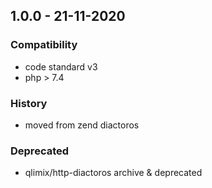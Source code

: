 ## 1.0.0 - 21-11-2020

### Compatibility
 - code standard v3
 - php > 7.4

### History
 - moved from zend diactoros
 
### Deprecated
 - qlimix/http-diactoros archive & deprecated
